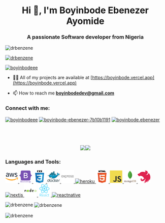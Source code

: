 <h1 align="center">Hi 👋, I'm Boyinbode Ebenezer Ayomide</h1>
<h3 align="center">A passionate Software developer from Nigeria</h3>

<p align="left"> <img src="https://komarev.com/ghpvc/?username=drbenzene&label=Profile%20views&color=0e75b6&style=flat" alt="drbenzene" /> </p>

<p align="left"> <a href="https://github.com/ryo-ma/github-profile-trophy"><img src="https://github-profile-trophy.vercel.app/?username=drbenzene" alt="drbenzene" /></a> </p>

<p align="left"> <a href="https://twitter.com/boyinbodeee" target="blank"><img src="https://img.shields.io/twitter/follow/boyinbodeee?logo=twitter&style=for-the-badge" alt="boyinbodeee" /></a> </p>

- 👨‍💻 All of my projects are available at [https://boyinbode.vercel.app](https://boyinbode.vercel.app)

- 📫 How to reach me **boyinbodedev@gmail.com**

<h3 align="left">Connect with me:</h3>
<p align="left">
<a href="https://twitter.com/boyinbodeee" target="blank"><img align="center" src="https://raw.githubusercontent.com/rahuldkjain/github-profile-readme-generator/master/src/images/icons/Social/twitter.svg" alt="boyinbodeee" height="30" width="40" /></a>
<a href="https://linkedin.com/in/boyinbode-ebenezer-7b10b1191" target="blank"><img align="center" src="https://raw.githubusercontent.com/rahuldkjain/github-profile-readme-generator/master/src/images/icons/Social/linked-in-alt.svg" alt="boyinbode-ebenezer-7b10b1191" height="30" width="40" /></a>
<a href="https://fb.com/boyinbode.ebenezer" target="blank"><img align="center" src="https://raw.githubusercontent.com/rahuldkjain/github-profile-readme-generator/master/src/images/icons/Social/facebook.svg" alt="boyinbode.ebenezer" height="30" width="40" /></a>
</p>

## <br>

<div align="center">
<a href="https://github.com/Drbenzene"><img height="137px" src="https://github-readme-stats.vercel.app/api?username=Drbenzene&hide_title=true&hide_border=true&show_icons=true&include_all_commits=true&count_private=true&line_height=21&text_color=000&icon_color=000&bg_color=0,d600ff,bd00ff,001eff,00b8ff&theme=graywhite" /><!-- wi*quL3fcV --><img height="137px" src="https://github-readme-stats.vercel.app/api/top-langs/?username=Drbenzene&hide=html&hide_title=true&hide_border=true&layout=compact&langs_count=8&exclude_repo=comp426,Redventures-Movie-Quotes&text_color=000&icon_color=fff&bg_color=0,00b8ff,00ff9f,00ff9f&theme=graywhite" /></a>
</div>

[twitter]: https://twitter.com/boyinbodeee
[linkedin]: https://www.linkedin.com/in/boyinbode-ebenezer-7b10b1191



<h3 align="left">Languages and Tools:</h3>
<p align="left"> <a href="https://aws.amazon.com" target="_blank" rel="noreferrer"> <img src="https://raw.githubusercontent.com/devicons/devicon/master/icons/amazonwebservices/amazonwebservices-original-wordmark.svg" alt="aws" width="40" height="40"/> </a> <a href="https://getbootstrap.com" target="_blank" rel="noreferrer"> <img src="https://raw.githubusercontent.com/devicons/devicon/master/icons/bootstrap/bootstrap-plain-wordmark.svg" alt="bootstrap" width="40" height="40"/> </a> <a href="https://www.w3schools.com/css/" target="_blank" rel="noreferrer"> <img src="https://raw.githubusercontent.com/devicons/devicon/master/icons/css3/css3-original-wordmark.svg" alt="css3" width="40" height="40"/> </a> <a href="https://www.docker.com/" target="_blank" rel="noreferrer"> <img src="https://raw.githubusercontent.com/devicons/devicon/master/icons/docker/docker-original-wordmark.svg" alt="docker" width="40" height="40"/> </a> <a href="https://expressjs.com" target="_blank" rel="noreferrer"> <img src="https://raw.githubusercontent.com/devicons/devicon/master/icons/express/express-original-wordmark.svg" alt="express" width="40" height="40"/> </a> <a href="https://heroku.com" target="_blank" rel="noreferrer"> <img src="https://www.vectorlogo.zone/logos/heroku/heroku-icon.svg" alt="heroku" width="40" height="40"/> </a> <a href="https://www.w3.org/html/" target="_blank" rel="noreferrer"> <img src="https://raw.githubusercontent.com/devicons/devicon/master/icons/html5/html5-original-wordmark.svg" alt="html5" width="40" height="40"/> </a> <a href="https://developer.mozilla.org/en-US/docs/Web/JavaScript" target="_blank" rel="noreferrer"> <img src="https://raw.githubusercontent.com/devicons/devicon/master/icons/javascript/javascript-original.svg" alt="javascript" width="40" height="40"/> </a> <a href="https://www.mongodb.com/" target="_blank" rel="noreferrer"> <img src="https://raw.githubusercontent.com/devicons/devicon/master/icons/mongodb/mongodb-original-wordmark.svg" alt="mongodb" width="40" height="40"/> </a> <a href="https://nestjs.com/" target="_blank" rel="noreferrer"> <img src="https://raw.githubusercontent.com/devicons/devicon/master/icons/nestjs/nestjs-plain.svg" alt="nestjs" width="40" height="40"/> </a> <a href="https://nextjs.org/" target="_blank" rel="noreferrer"> <img src="https://cdn.worldvectorlogo.com/logos/nextjs-2.svg" alt="nextjs" width="40" height="40"/> </a> <a href="https://nodejs.org" target="_blank" rel="noreferrer"> <img src="https://raw.githubusercontent.com/devicons/devicon/master/icons/nodejs/nodejs-original-wordmark.svg" alt="nodejs" width="40" height="40"/> </a> <a href="https://reactjs.org/" target="_blank" rel="noreferrer"> <img src="https://raw.githubusercontent.com/devicons/devicon/master/icons/react/react-original-wordmark.svg" alt="react" width="40" height="40"/> </a> <a href="https://reactnative.dev/" target="_blank" rel="noreferrer"> <img src="https://reactnative.dev/img/header_logo.svg" alt="reactnative" width="40" height="40"/> </a> </p>

<p><img align="left" src="https://github-readme-stats.vercel.app/api/top-langs?username=drbenzene&show_icons=true&locale=en&layout=compact" alt="drbenzene" /></p>

<p>&nbsp;<img align="center" src="https://github-readme-stats.vercel.app/api?username=drbenzene&show_icons=true&locale=en" alt="drbenzene" /></p>

<p><img align="center" src="https://github-readme-streak-stats.herokuapp.com/?user=drbenzene&" alt="drbenzene" /></p>
